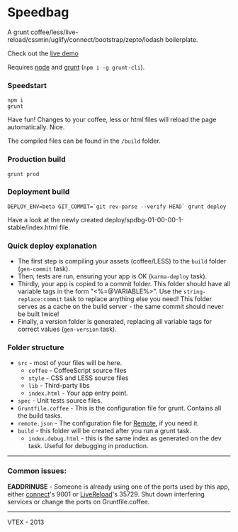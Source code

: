 # Speedbag

A grunt coffee/less/live-reload/cssmin/uglify/connect/bootstrap/zepto/lodash boilerplate.

Check out the [live demo](http://vtex.github.io/speedbag)

Requires [node](http://nodejs.org/) and [grunt](http://gruntjs.com/) (`npm i -g grunt-cli`).

### Speedstart

    npm i
    grunt

Have fun! Changes to your coffee, less or html files will reload the page automatically. Nice.

The compiled files can be found in the `/build` folder.

### Production build

    grunt prod

### Deployment build

    DEPLOY_ENV=beta GIT_COMMIT=`git rev-parse --verify HEAD` grunt deploy

Have a look at the newly created deploy/spdbg-01-00-00-1-stable/index.html file.


### Quick deploy explanation

- The first step is compiling your assets (coffee/LESS) to the `build` folder (`gen-commit` task).
- Then, tests are run, ensuring your app is OK (`karma-deploy` task).
- Thirdly, your app is copied to a commit folder.
This folder should have all variable tags in the form "&lt;%=@VARIABLE%&gt;".
Use the `string-replace:commit` task to replace anything else you need!
This folder serves as a cache on the build server - the same commit should never be built twice!
- Finally, a version folder is generated, replacing all variable tags for correct values (`gen-version` task).

### Folder structure

- `src` - most of your files will be here.
	- `coffee` - CoffeeScript source files
	- `style` - CSS and LESS source files
	- `lib` - Third-party libs
	- `index.html` - Your app entry point.
- `spec` - Unit tests source files.
- `Gruntfile.coffee` - This is the configuration file for grunt. Contains all the build tasks.
- `remote.json` - The configuration file for [Remote](https://github.com/gadr90/remote), if you need it.
- `build` - this folder will be created after you run a grunt task.
	- `index.debug.html` - this is the same index as generated on the dev task. Useful for debugging in production.

------

### Common issues:

**EADDRINUSE** - Someone is already using one of the ports used by this app, either [connect](https://github.com/gruntjs/grunt-contrib-connect)'s 9001 or [LiveReload](https://github.com/gruntjs/grunt-contrib-livereload)'s 35729.
Shut down interfering services or change the ports on Gruntfile.coffee.

------

VTEX - 2013
